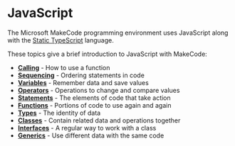 # JavaScript

The Microsoft MakeCode programming environment uses JavaScript along with the [Static TypeScript](https://makecode.com/language) language.

These topics give a brief introduction to JavaScript with MakeCode:

* **[Calling](/javascript/call)** - How to use a function
* **[Sequencing](/javascript/sequence)** - Ordering statements in code
* **[Variables](/javascript/variables)** - Remember data and save values
* **[Operators](/javascript/operators)** - Operations to change and compare values
* **[Statements](/javascript/statements)** - The elements of code that take action
* **[Functions](/javascript/functions)** - Portions of code to use again and again
* **[Types](/javascript/types)** - The identity of data
* **[Classes](/javascript/classes)** - Contain related data and operations together
* **[Interfaces](/javascript/interfaces)** - A regular way to work with a class
* **[Generics](/javascript/generics)** - Use different data with the same code
